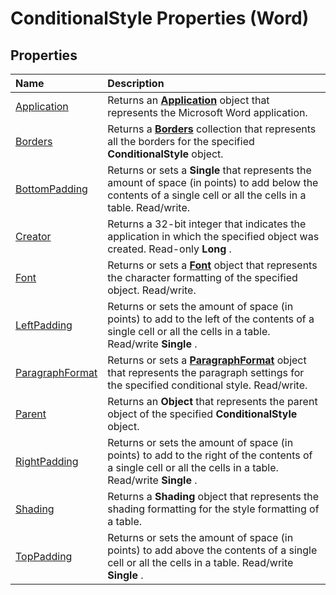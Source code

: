 
# ConditionalStyle Properties (Word)

## Properties



|**Name**|**Description**|
|:-----|:-----|
|[Application](7d6ecd49-604a-117b-ca2e-a2e9af26d372.md)|Returns an  **[Application](d1cf6f8f-4e88-bf01-93b4-90a83f79cb44.md)** object that represents the Microsoft Word application.|
|[Borders](3c5e1bf4-7264-f734-f5c8-619d25fcbc58.md)|Returns a  **[Borders](6dd1d4cc-2dcf-22c7-a299-4721a5543ba3.md)** collection that represents all the borders for the specified **ConditionalStyle** object.|
|[BottomPadding](542503e0-7499-974c-a955-7da94f7a25c4.md)|Returns or sets a  **Single** that represents the amount of space (in points) to add below the contents of a single cell or all the cells in a table. Read/write.|
|[Creator](f0311e68-ce40-86fd-1009-adf361a072e0.md)|Returns a 32-bit integer that indicates the application in which the specified object was created. Read-only  **Long** .|
|[Font](a811b570-d5cf-3411-ecb3-f0424b9a7005.md)|Returns or sets a  **[Font](bc97f4df-fc81-d6c8-e99a-d50dc793b7ae.md)** object that represents the character formatting of the specified object. Read/write.|
|[LeftPadding](5bb8fdb1-a971-13bc-4977-b0ffdcb95116.md)|Returns or sets the amount of space (in points) to add to the left of the contents of a single cell or all the cells in a table. Read/write  **Single** .|
|[ParagraphFormat](189e11aa-1bbe-575d-b538-8e8d0c35eaa3.md)|Returns or sets a  **[ParagraphFormat](712d754a-dc92-f1a3-531d-dfae74a42c23.md)** object that represents the paragraph settings for the specified conditional style. Read/write.|
|[Parent](53ed5c9c-1c42-0e74-d423-fcd02c99cafe.md)|Returns an  **Object** that represents the parent object of the specified **ConditionalStyle** object.|
|[RightPadding](ebdaeb98-9d4b-039f-0ef0-4e0c7a611f1e.md)|Returns or sets the amount of space (in points) to add to the right of the contents of a single cell or all the cells in a table. Read/write  **Single** .|
|[Shading](6261dc5b-0804-9f4a-481a-c658ceaa7162.md)|Returns a  **Shading** object that represents the shading formatting for the style formatting of a table.|
|[TopPadding](ce74444c-6661-694c-7dd6-c3ade6e4d2b9.md)|Returns or sets the amount of space (in points) to add above the contents of a single cell or all the cells in a table. Read/write  **Single** .|
